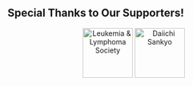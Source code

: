 

## Special Thanks to Our Supporters!

<div align="center">
  <img src="/assets/img/supporters/lls_logo.png" alt="Leukemia & Lymphoma Society" height="100">  
  <img src="/assets/img/supporters/daiichi_sankyo_logo.png" alt="Daiichi Sankyo" height="100">
</div>
